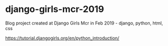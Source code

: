 # django-girls-mcr-2019
 Blog project created at Django Girls Mcr in Feb 2019 - django, python, html, css

https://tutorial.djangogirls.org/en/python_introduction/
